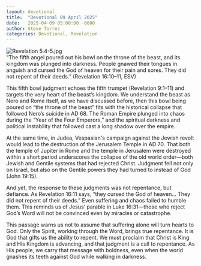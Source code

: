 ```yaml
---
layout: devotional
title:  "Devotional 09 April 2025"
date:   2025-04-09 05:00:00 -0600
author: Steve Torres
categories: Devotional, Revelation
---
```

<img src="https://sitemedia.esteeb.com/file/esteebcomsitemedia/devotional_images/Revelation/Rev-16_10-11.jpg?raw=true" alt="Revelation 5:4-5.jpg" style="max-width: 100%; height: auto;">

<div class="scripture">
  “The fifth angel poured out his bowl on the throne of the beast, and its kingdom was plunged into darkness. People gnawed their tongues in anguish and cursed the God of heaven for their pain and sores. They did not repent of their deeds.” (Revelation 16:10–11, ESV)
</div>

This fifth bowl judgment echoes the fifth trumpet (Revelation 9:1–11) and targets the very heart of the beast’s kingdom. We understand the beast as Nero and Rome itself, as we have discussed before, then this bowl being poured on “the throne of the beast” fits with the historical collapse that followed Nero’s suicide in AD 68. The Roman Empire plunged into chaos during the “Year of the Four Emperors,” and the spiritual darkness and political instability that followed cast a long shadow over the empire.

At the same time, in Judea, Vespasian's campaign against the Jewish revolt would lead to the destruction of the Jerusalem Temple in AD 70. That both the temple of Jupiter in Rome and the temple in Jerusalem were destroyed within a short period underscores the collapse of the old world order—both Jewish and Gentile systems that had rejected Christ. Judgment fell not only on Israel, but also on the Gentile powers they had turned to instead of God (John 19:15).

And yet, the response to these judgments was not repentance, but defiance. As Revelation 16:11 says, “they cursed the God of heaven... They did not repent of their deeds.” Even suffering and chaos failed to humble them. This reminds us of Jesus’ parable in Luke 16:31—those who reject God’s Word will not be convinced even by miracles or catastrophe.

This passage warns us not to assume that suffering alone will turn hearts to God. Only the Spirit, working through the Word, brings true repentance. It is God that gifts us the ability to repent. We must proclaim that Christ is King and His Kingdom is advancing, and that judgment is a call to repentance. As His people, we carry that message with boldness, even when the world gnashes its teeth against God while walking in darkness.
